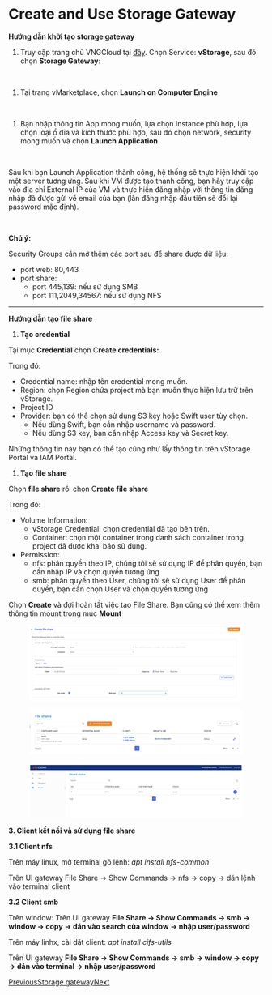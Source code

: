 # Create and Use Storage Gateway

**Hướng dẫn khởi tạo storage gateway**

1. Truy cập trang chủ VNGCloud tại [đây](https://dashboard.console.vngcloud.vn/). Chọn Service: **vStorage**, sau đó chọn **Storage Gateway**:

<figure><img src="https://docs.vngcloud.vn/~gitbook/image?url=https%3A%2F%2F3672463924-files.gitbook.io%2F%7E%2Ffiles%2Fv0%2Fb%2Fgitbook-x-prod.appspot.com%2Fo%2Fspaces%252FB0NrrrdJdpYOYzRkbWp5%252Fuploads%252Frcir0HyPBZPsnCfVV2Bj%252Fimage.png%3Falt%3Dmedia%26token%3D6052f33c-dc01-417e-b73a-1a11de19ffcf&#x26;width=768&#x26;dpr=4&#x26;quality=100&#x26;sign=6ee619cb&#x26;sv=1" alt=""><figcaption></figcaption></figure>

1. Tại trang vMarketplace, chọn **Launch on Computer Engine**

<figure><img src="https://docs.vngcloud.vn/~gitbook/image?url=https%3A%2F%2F3672463924-files.gitbook.io%2F%7E%2Ffiles%2Fv0%2Fb%2Fgitbook-x-prod.appspot.com%2Fo%2Fspaces%252FB0NrrrdJdpYOYzRkbWp5%252Fuploads%252Fv2jqhe7z3POx4bFx1Q5n%252Fimage.png%3Falt%3Dmedia%26token%3Ddae869f2-f6ba-4285-ace5-cd5b0e485754&#x26;width=768&#x26;dpr=4&#x26;quality=100&#x26;sign=8c968905&#x26;sv=1" alt=""><figcaption></figcaption></figure>

1. Bạn nhập thông tin App mong muốn, lựa chọn Instance phù hợp, lựa chọn loại ổ đĩa và kích thước phù hợp, sau đó chọn network, security mong muốn và chọn **Launch Application**

<figure><img src="https://docs.vngcloud.vn/~gitbook/image?url=https%3A%2F%2F3672463924-files.gitbook.io%2F%7E%2Ffiles%2Fv0%2Fb%2Fgitbook-x-prod.appspot.com%2Fo%2Fspaces%252FB0NrrrdJdpYOYzRkbWp5%252Fuploads%252FJDvQxCBJq8iF7CEB4Ncp%252Fimage.png%3Falt%3Dmedia%26token%3D4582a638-64d0-4e1d-9ca6-5865abc730c0&#x26;width=768&#x26;dpr=4&#x26;quality=100&#x26;sign=3ff0bf5f&#x26;sv=1" alt=""><figcaption></figcaption></figure>

Sau khi bạn Launch Application thành công, hệ thống sẽ thực hiện khởi tạo một server tương ứng. Sau khi VM được tạo thành công, bạn hãy truy cập vào địa chỉ External IP của VM và thực hiện đăng nhập với thông tin đăng nhập đã được gửi về email của bạn (lần đăng nhập đầu tiên sẽ đổi lại password mặc định).

<figure><img src="https://docs.vngcloud.vn/~gitbook/image?url=https%3A%2F%2F3672463924-files.gitbook.io%2F%7E%2Ffiles%2Fv0%2Fb%2Fgitbook-x-prod.appspot.com%2Fo%2Fspaces%252FB0NrrrdJdpYOYzRkbWp5%252Fuploads%252Fo3YkbqWClgG28OFR3htL%252Fimage.png%3Falt%3Dmedia%26token%3Db95a55b4-b37a-4e55-baf0-036ab000faab&#x26;width=768&#x26;dpr=4&#x26;quality=100&#x26;sign=7e375025&#x26;sv=1" alt=""><figcaption></figcaption></figure>

**Chú ý:**

Security Groups cần mở thêm các port sau để share được dữ liệu:

* port web: 80,443
* port share:
  * port 445,139: nếu sử dụng SMB
  * port 111,2049,34567: nếu sử dụng NFS

***

**Hướng dẫn tạo file share**

1. **Tạo credential**

Tại mục **Credential** chọn C**reate credentials:**

Trong đó:

* Credential name: nhập tên credential mong muốn.
* Region: chọn Region chứa project mà bạn muốn thực hiện lưu trữ trên vStorage.
* Project ID
* Provider: bạn có thể chọn sử dụng S3 key hoặc Swift user tùy chọn.
  * Nếu dùng Swift, bạn cần nhập username và password.
  * Nếu dùng S3 key, bạn cần nhập Access key và Secret key.

Những thông tin này bạn có thể tạo cũng như lấy thông tin trên vStorage Portal và IAM Portal.

1. **Tạo file share**

Chọn **file share** rồi chọn C**reate file share**

Trong đó:

* Volume Information:
  * vStorage Credential: chọn credential đã tạo bên trên.
  * Container: chọn một container trong danh sách container trong project đã được khai báo sử dụng.
* Permission:
  * nfs: phân quyền theo IP, chúng tôi sẽ sử dụng IP để phân quyền, bạn cần nhập IP và chọn quyền tương ứng
  * smb: phân quyền theo User, chúng tôi sẽ sử dụng User để phân quyền, bạn cần chọn User và chọn quyền tương ứng

Chọn **Create** và đợi hoàn tất việc tạo File Share. Bạn cũng có thể xem thêm thông tin mount trong mục **Mount**

<figure><img src="../../../../.gitbook/assets/image (30) (1) (1).png" alt=""><figcaption></figcaption></figure>

<figure><img src="../../../../.gitbook/assets/image (31) (1) (1).png" alt=""><figcaption></figcaption></figure>

<figure><img src="../../../../.gitbook/assets/image (32) (1) (1).png" alt=""><figcaption></figcaption></figure>

**3. Client kết nối và sử dụng file share**

**3.1 Client nfs**

Trên máy linux, mở terminal gõ lệnh: _apt install nfs-common_

Trên UI gateway File Share -> Show Commands -> nfs -> copy -> dán lệnh vào terminal client

**3.2 Client smb**

Trên window: Trên UI gateway **File Share -> Show Commands -> smb -> window -> copy -> dán vào search của window -> nhập user/password**

Trên máy linhx, cài dặt client: _apt install cifs-utils_

Trên UI gateway **File Share -> Show Commands -> smb -> window -> copy -> dán vào terminal -> nhập user/password**

[PreviousStorage gateway](https://docs.vngcloud.vn/vng-cloud-document/v/vn/vstorage/vstorage-hcm03/storage-gateway)[Next](https://docs.vngcloud.vn/vng-cloud-document/v/vn/vstorage/vstorage-hcm03/storage-gateway/ung-dung-gateway-thay-the-fileserver)
